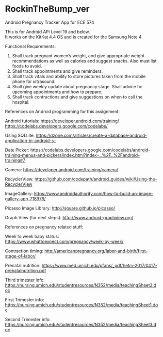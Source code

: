 # RockinTheBump_ver
Android Pregnancy Tracker App for ECE 574

This is for Android API Level 19 and below.  
It works on the KitKat 4.4 OS and is created for the Samsung Note 4.


Functional Requirements:
1.	Shall track pregnant women’s weight, and give appropriate weight recommendations as well as calories and suggest snacks.  Also must list foods to avoid.
2.	Shall track appointments and give reminders.
3.	Shall track vitals and ability to store pictures taken from the mobile phone for ultrasound.
4.	Shall give weekly update about pregnancy stage. Shall advice for upcoming appointments and how to prepare.
5.	Shall track contractions and give suggestions on when to call the hospital.  


References on Android programming for this assignment:

Android tutorials:
https://developer.android.com/training/
https://codelabs.developers.google.com/codelabs/

Using SQLLite: https://dzone.com/articles/create-a-database-android-application-in-android-s-

Date Picker: https://codelabs.developers.google.com/codelabs/android-training-menus-and-pickers/index.html?index=..%2F..%2Fandroid-training#7

Camera: https://developer.android.com/training/camera/

RecyclerView: https://github.com/codepath/android_guides/wiki/Using-the-RecyclerView

ImageGallery: https://www.androidauthority.com/how-to-build-an-image-gallery-app-718976/

Picasso Image Library: http://square.github.io/picasso/

Graph View (for next steps): http://www.android-graphview.org/

References on pregnancy related stuff:

Week to week baby status: https://www.whattoexpect.com/pregnancy/week-by-week/

Contraction timing: http://americanpregnancy.org/labor-and-birth/first-stage-of-labor/

Prenatal nutrition: https://www.med.umich.edu/pfans/_pdf/hetm-2017/0417-prenatalnutrition.pdf

Third trimester info: https://nursing.umich.edu/studentresources/N352/media/teachingSheet2.doc

First Trimester info: https://nursing.umich.edu/studentresources/N352/media/teachingSheet1.doc

Second Trimester info: https://nursing.umich.edu/studentresources/N352/media/teachingSheet3.doc



